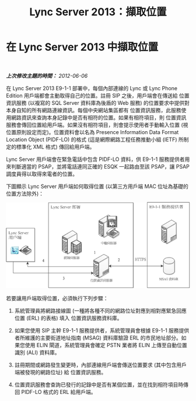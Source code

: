 ﻿---
title: Lync Server 2013：擷取位置
TOCTitle: 擷取位置
ms:assetid: 9bf069aa-d240-4d95-be3a-e795537f8e70
ms:mtpsurl: https://technet.microsoft.com/zh-tw/library/JJ205110(v=OCS.15)
ms:contentKeyID: 49291798
ms.date: 08/10/2015
mtps_version: v=OCS.15
ms.translationtype: HT
---

# 在 Lync Server 2013 中擷取位置

 

_**上次修改主題的時間：** 2012-06-06_

在 Lync Server 2013 E9-1-1 部署中，每個內部連線的 Lync 或 Lync Phone Edition 用戶端都會主動取得自己的位置。註冊 SIP 之後，用戶端會在傳送給 位置資訊服務 (以複寫的 SQL Server 資料庫為後盾的 Web 服務) 的位置要求中提供對本身自知的所有網路連線資訊。每個中央網站集區都有 位置資訊服務，此服務使用網路資訊來查詢本身記錄中是否有相符的位置。如果有相符項目，則 位置資訊服務會傳回位置給用戶端。如果沒有相符項目，則會提示使用者手動輸入位置 (視位置原則設定而定)。位置資料會以名為 Presence Information Data Format Location Object (PIDF-LO) 的格式 (這是網際網路工程任務推動小組 (IETF) 所制定的標準化 XML 格式) 傳回給用戶端。

Lync Server 用戶端會在緊急電話中包含 PIDF-LO 資料，供 E9-1-1 服務提供者用來判斷適當的 PSAP，並將電話連同正確的 ESQK 一起路由至該 PSAP，讓 PSAP 調度員得以取得來電者的位置。

下圖顯示 Lync Server 用戶端如何取得位置 (以第三方用戶端 MAC 位址為基礎的位置方法除外)：

![用戶端如何取得位置圖表](images/JJ205110.4438f5fc-f1b2-444b-8565-09035363ed43(OCS.15).jpg "用戶端如何取得位置圖表")

若要讓用戶端取得位置，必須執行下列步驟：

1.  系統管理員將網路接線圖 (一種將各種不同的網路位址對應到相對應緊急回應位置 (ERL) 的表格) 填入 位置資訊服務資料庫。

2.  如果您使用 SIP 主幹 E9-1-1 服務提供者，系統管理員會根據 E9-1-1 服務提供者所維護的主要街道地址指南 (MSAG) 資料庫驗證 ERL 的市民地址部分。如果您使用 ELIN 閘道，系統管理員會確定 PSTN 業者將 ELIN 上傳至自動位置識別 (ALI) 資料庫。

3.  註冊期間或網路發生變更時，內部連線用戶端會傳送位置要求 (其中包含用戶端被發現的網路位址) 給 位置資訊服務。

4.  位置資訊服務會查詢已發行的記錄中是否有某個位置，並在找到相符項目時傳回 PIDF-LO 格式的 ERL 給用戶端。

